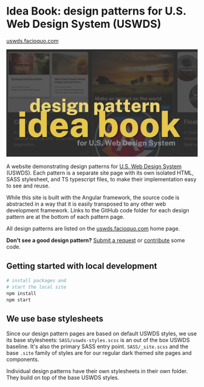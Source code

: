 # Idea Book: design patterns for U.S. Web Design System (USWDS)

[uswds.facioquo.com](https://uswds.facioquo.com)

[![website screenshot](/src/assets/images/social-card.png?v=2023.10.18)](https://uswds.facioquo.com)

A website demonstrating design patterns for [U.S. Web Design System](https://designsystem.digital.gov) (USWDS).  Each pattern is a separate site page with its own isolated HTML, SASS stylesheet, and TS typescript files, to make their implementation easy to see and reuse.

While this site is built with the Angular framework, the source code is abstracted in a way that it is easily transposed to any other web development framework.  Links to the GitHub code folder for each design pattern are at the bottom of each pattern page.

All design patterns are listed on the [uswds.facioquo.com](https://uswds.facioquo.com) home page.

**Don't see a good design pattern?**  [Submit a request](https://github.com/facioquo/uswds-design-patterns/issues/new/choose) or [contribute](https://github.com/facioquo/.github/blob/main/CONTRIBUTING.md) some code.

## Getting started with local development

```bash
# install packages and 
# start the local site
npm install
npm start
```

## We use base stylesheets

Since our design pattern pages are based on default USWDS styles, we use its base stylesheets: `SASS/uswds-styles.scss` is an out of the box USWDS baseline.  It's also the primary SASS entry point.  `SASS/_site.scss` and the base `.site` family of styles are for our regular dark themed site pages and components.

Individual design patterns have their own stylesheets in their own folder.  They build on top of the base USWDS styles.
